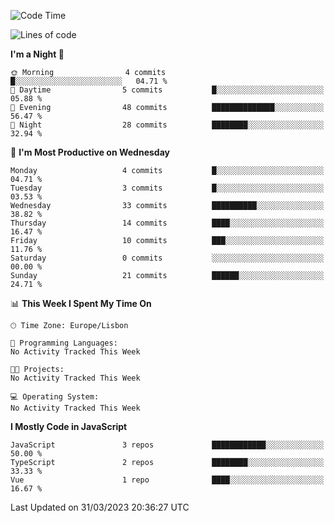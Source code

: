 <!--START_SECTION:waka-->
![Code Time](http://img.shields.io/badge/Code%20Time-31%20hrs%201%20min-blue)

![Lines of code](https://img.shields.io/badge/From%20Hello%20World%20I%27ve%20Written-604.9%20thousand%20lines%20of%20code-blue)

**I'm a Night 🦉** 

```text
🌞 Morning                4 commits           █░░░░░░░░░░░░░░░░░░░░░░░░   04.71 % 
🌆 Daytime                5 commits           █░░░░░░░░░░░░░░░░░░░░░░░░   05.88 % 
🌃 Evening                48 commits          ██████████████░░░░░░░░░░░   56.47 % 
🌙 Night                  28 commits          ████████░░░░░░░░░░░░░░░░░   32.94 % 
```
📅 **I'm Most Productive on Wednesday** 

```text
Monday                   4 commits           █░░░░░░░░░░░░░░░░░░░░░░░░   04.71 % 
Tuesday                  3 commits           █░░░░░░░░░░░░░░░░░░░░░░░░   03.53 % 
Wednesday                33 commits          ██████████░░░░░░░░░░░░░░░   38.82 % 
Thursday                 14 commits          ████░░░░░░░░░░░░░░░░░░░░░   16.47 % 
Friday                   10 commits          ███░░░░░░░░░░░░░░░░░░░░░░   11.76 % 
Saturday                 0 commits           ░░░░░░░░░░░░░░░░░░░░░░░░░   00.00 % 
Sunday                   21 commits          ██████░░░░░░░░░░░░░░░░░░░   24.71 % 
```


📊 **This Week I Spent My Time On** 

```text
🕑︎ Time Zone: Europe/Lisbon

💬 Programming Languages: 
No Activity Tracked This Week

🐱‍💻 Projects: 
No Activity Tracked This Week

💻 Operating System: 
No Activity Tracked This Week
```

**I Mostly Code in JavaScript** 

```text
JavaScript               3 repos             ████████████░░░░░░░░░░░░░   50.00 % 
TypeScript               2 repos             ████████░░░░░░░░░░░░░░░░░   33.33 % 
Vue                      1 repo              ████░░░░░░░░░░░░░░░░░░░░░   16.67 % 
```




 Last Updated on 31/03/2023 20:36:27 UTC
<!--END_SECTION:waka-->
